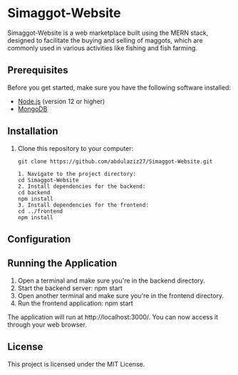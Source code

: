 # Simaggot-Website

Simaggot-Website is a web marketplace built using the MERN stack, designed to facilitate the buying and selling of maggots, which are commonly used in various activities like fishing and fish farming.

## Prerequisites

Before you get started, make sure you have the following software installed:

- [Node.js](https://nodejs.org/) (version 12 or higher)
- [MongoDB](https://www.mongodb.com/)

## Installation
1. Clone this repository to your computer:

   ```CMD or Bash
   git clone https://github.com/abdulaziz27/Simaggot-Website.git

   1. Navigate to the project directory:
   cd Simaggot-Website
   2. Install dependencies for the backend:
   cd backend
   npm install
   3. Install dependencies for the frontend:
   cd ../frontend
   npm install
   
## Configuration

## Running the Application

1. Open a terminal and make sure you're in the backend directory.
2. Start the backend server:
npm start
3. Open another terminal and make sure you're in the frontend directory.
4. Run the frontend application:
npm start

The application will run at http://localhost:3000/. You can now access it through your web browser.

## License
This project is licensed under the MIT License.



   
